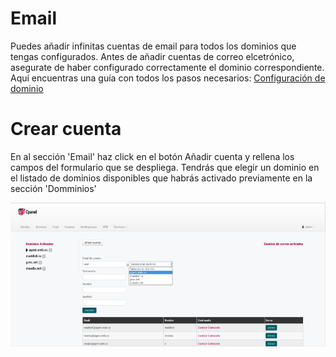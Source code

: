 # Email

Puedes añadir infinitas cuentas de email para todos los dominios que tengas configurados.
Antes de añadir cuentas de correo elcetrónico, asegurate de haber configurado correctamente el dominio correspondiente. Aquí encuentras una guía con todos los pasos necesarios: [Configuración de dominio](/dominios)

# Crear cuenta

En al sección 'Email' haz click en el botón Añadir cuenta y rellena los campos del formulario que se despliega. Tendrás que elegir un dominio en el listado de dominios disponibles que habrás activado previamente en la sección 'Domminios'

![Screenshot](img/Add-email.png)
